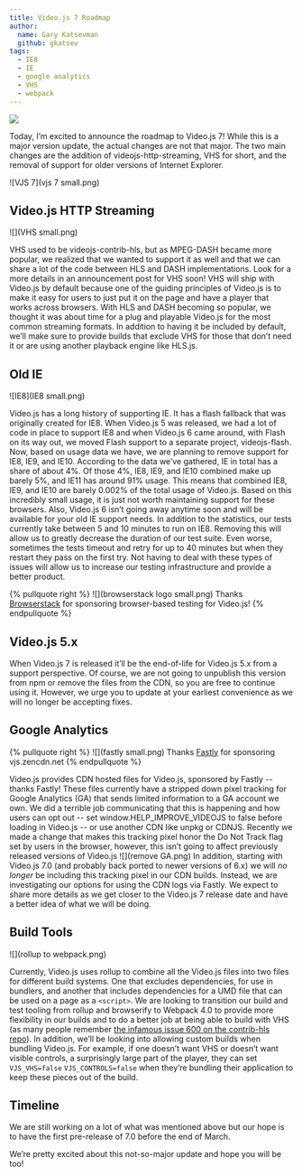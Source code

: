 ```yaml
---
title: Video.js 7 Roadmap
author:
  name: Gary Katsevman
  github: gkatsev
tags:
  - IE8
  - IE
  - google analytics
  - VHS
  - webpack
---
```

![](woodland-road-falling-leaf-natural-38537.jpeg)

Today, I’m excited to announce the roadmap to Video.js 7! While this is a major version update, the actual changes are not that major. The two main changes are the addition of videojs-http-streaming, VHS for short, and the removal of support for older versions of Internet Explorer.

![VJS 7](vjs 7 small.png)

## Video.js HTTP Streaming

![](VHS small.png)

VHS used to be videojs-contrib-hls, but as MPEG-DASH became more popular, we realized that we wanted to support it as well and that we can share a lot of the code between HLS and DASH implementations. Look for a more details in an announcement post for VHS soon!
VHS will ship with Video.js by default because one of the guiding principles of Video.js is to make it easy for users to just put it on the page and have a player that works across browsers. With HLS and DASH becoming so popular, we thought it was about time for a plug and playable Video.js for the most common streaming formats.
In addition to having it be included by default, we’ll make sure to provide builds that exclude VHS for those that don’t need it or are using another playback engine like HLS.js.

## Old IE

![IE8](IE8 small.png)

Video.js has a long history of supporting IE. It has a flash fallback that was originally created for IE8. When Video.js 5 was released, we had a lot of code in place to support IE8 and when Video.js 6 came around, with Flash on its way out, we moved Flash support to a separate project, videojs-flash. Now, based on usage data we have, we are planning to remove support for IE8, IE9, and IE10.
According to the data we’ve gathered, IE in total has a share of about 4%. Of those 4%, IE8, IE9, and IE10 combined make up barely 5%, and IE11 has around 91% usage. This means that combined IE8, IE9, and IE10 are barely 0.002% of the total usage of Video.js. Based on this incredibly small usage, it is just not worth maintaining support for these browsers. Also, Video.js 6 isn’t going away anytime soon and will be available for your old IE support needs.
In addition to the statistics, our tests currently take between 5 and 10 minutes to run on IE8. Removing this will allow us to greatly decrease the duration of our test suite. Even worse, sometimes the tests timeout and retry for up to 40 minutes but when they restart they pass on the first try. Not having to deal with these types of issues will allow us to increase our testing infrastructure and provide a better product.

{% pullquote right %}
![](browserstack logo small.png)
Thanks [Browserstack](https://www.browserstack.com/) for sponsoring browser-based testing for Video.js!
{% endpullquote %}

## Video.js 5.x

When Video.js 7 is released it’ll be the end-of-life for Video.js 5.x from a support perspective. Of course, we are not going to unpublish this version from npm or remove the files from the CDN, so you are free to continue using it. However, we urge you to update at your earliest convenience as we will no longer be accepting fixes.

## Google Analytics

{% pullquote right %}
![](fastly small.png)
Thanks [Fastly](https://www.fastly.com/) for sponsoring vjs.zencdn.net
{% endpullquote %}

Video.js provides CDN hosted files for Video.js, sponsored by Fastly -- thanks Fastly! These files currently have a stripped down pixel tracking for Google Analytics (GA) that sends limited information to a GA account we own. We did a terrible job communicating that this is happening and how users can opt out -- set window.HELP_IMPROVE_VIDEOJS to false before loading in Video.js -- or use another CDN like unpkg or CDNJS. Recently we made a change that makes this tracking pixel honor the Do Not Track flag set by users in the browser, however, this isn’t going to affect previously released versions of Video.js
![](remove GA.png)
In addition, starting with Video.js 7.0 (and probably back ported to newer versions of 6.x) we will *no longer* be including this tracking pixel in our CDN builds. Instead, we are investigating our options for using the CDN logs via Fastly. We expect to share more details as we get closer to the Video.js 7 release date and have a better idea of what we will be doing.

## Build Tools

![](rollup to webpack.png)

Currently, Video.js uses rollup to combine all the Video.js files into two files for different build systems. One that excludes dependencies, for use in bundlers, and another that includes dependencies for a UMD file that can be used on a page as a `<script>`. We are looking to transition our build and test tooling from rollup and browserify to Webpack 4.0 to provide more flexibility in our builds and to do a better job at being able to build with VHS (as many people remember [the infamous issue 600 on the contrib-hls repo](https://github.com/videojs/videojs-contrib-hls/issues/600)).
In addition, we’ll be looking into allowing custom builds when bundling Video.js. For example, if one doesn’t want VHS or doesn’t want visible controls, a surprisingly large part of the player, they can set `VJS_VHS=false` `VJS_CONTROLS=false` when they’re bundling their application to keep these pieces out of the build.

## Timeline

We are still working on a lot of what was mentioned above but our hope is to have the first pre-release of 7.0 before the end of March.

We’re pretty excited about this not-so-major update and hope you will be too!

